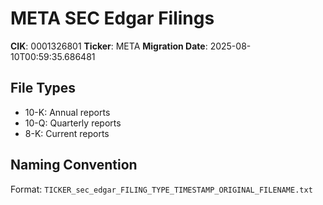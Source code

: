# META SEC Edgar Filings

**CIK**: 0001326801
**Ticker**: META
**Migration Date**: 2025-08-10T00:59:35.686481

## File Types
- 10-K: Annual reports
- 10-Q: Quarterly reports
- 8-K: Current reports

## Naming Convention
Format: `TICKER_sec_edgar_FILING_TYPE_TIMESTAMP_ORIGINAL_FILENAME.txt`
